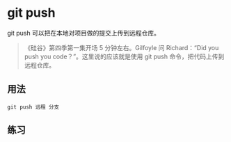 # git push

git push 可以把在本地对项目做的提交上传到远程仓库。

> 《硅谷》第四季第一集开场 5 分钟左右。Gilfoyle 问 Richard：“Did you push you code？”。这里说的应该就是使用 git push 命令，把代码上传到远程仓库。

## 用法

```
git push 远程 分支
```

## 练习





